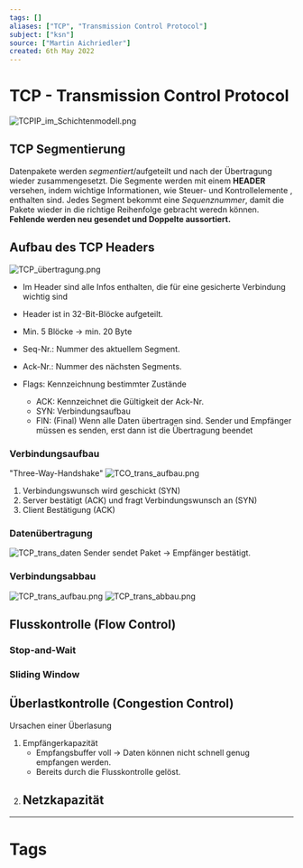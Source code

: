 ```yaml
---
tags: []
aliases: ["TCP", "Transmission Control Protocol"]
subject: ["ksn"]
source: ["Martin Aichriedler"]
created: 6th May 2022
---
```


# TCP - Transmission Control Protocol
![TCPIP_im_Schichtenmodell.png](TCPIP_im_Schichtenmodell.png)
## TCP Segmentierung
Datenpakete werden *segmentiert*/aufgeteilt und nach der Übertragung wieder zusammengesetzt. Die Segmente werden mit einem **HEADER** versehen, indem wichtige Informationen, wie Steuer- und Kontrollelemente , enthalten sind.
Jedes Segment bekommt eine *Sequenznummer*, damit die Pakete wieder in die richtige Reihenfolge gebracht weredn können. 
**Fehlende werden neu gesendet und Doppelte aussortiert.**
## Aufbau des TCP Headers
![TCP_übertragung.png](TCP_%C3%BCbertragung.png)
- Im Header sind alle Infos enthalten, die für eine gesicherte Verbindung wichtig sind
- Header ist in 32-Bit-Blöcke aufgeteilt.
- Min. 5 Blöcke $\rightarrow$ min. 20 Byte

- Seq-Nr.: Nummer des aktuellem Segment. 
- Ack-Nr.: Nummer des nächsten Segments.
- Flags: Kennzeichnung bestimmter Zustände
	- ACK: Kennzeichnet die Gültigkeit der Ack-Nr. 
	- SYN: Verbindungsaufbau
	- FIN: (Final) Wenn alle Daten übertragen sind. Sender und Empfänger müssen es senden, erst dann ist die Übertragung beendet

### Verbindungsaufbau
"Three-Way-Handshake"
![TCO_trans_aufbau.png](TCO_trans_aufbau.png)
1. Verbindungswunsch wird geschickt (SYN)
2. Server bestätigt (ACK) und fragt Verbindungswunsch an (SYN)
3. Client Bestätigung (ACK) 
### Datenübertragung
![TCP_trans_daten](../assets/TCP_trans_daten.png)
Sender sendet Paket $\rightarrow$ Empfänger bestätigt.
### Verbindungsabbau
![TCP_trans_aufbau.png](TCP_trans_aufbau.png)
![TCP_trans_abbau.png](TCP_trans_abbau.png)
## Flusskontrolle (Flow Control)
### Stop-and-Wait
### Sliding Window
## Überlastkontrolle (Congestion Control)
Ursachen einer Überlasung
1. Empfängerkapazität
	- Empfangsbuffer voll $\rightarrow$ Daten können nicht schnell genug empfangen werden.
	- Bereits durch die Flusskontrolle gelöst.
1. Netzkapazität
	- 
---
# Tags
